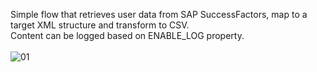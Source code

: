 Simple flow that retrieves user data from SAP SuccessFactors, map to a target XML structure and transform to CSV.<br/>
Content can be logged based on ENABLE_LOG property.<br/>
<br/>
![01](https://user-images.githubusercontent.com/4015046/202260233-d82f10f1-8c6e-4870-ac56-36da1963809c.JPG)
